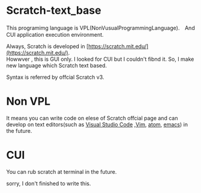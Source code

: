 # Scratch-text_base


This programimg language is VPL(NonVusualProgrammingLanguage).　And CUI application execution environment.  

Always, Scratch is developed in [https://scratch.mit.edu/](https://scratch.mit.edu/).  
Howwver , this is GUI only. I looked for CUI but I couldn't fibnd it.
So, I make new language which Scratch text based.  

Syntax is referred by offcial Scratch v3.

# Non VPL

It means you can write code on elese of Scratch offcial page and can develop on text editors(such as [Visual Studio Code](https://code.visualstudio.com/) ,[Vim](https://www.vim.org/), [atom](https://atom.io/), [emacs](https://www.gnu.org/software/emacs/)) in the future.

# CUI
 
You can rub scratch at terminal in the future. 

sorry, I don't finished to write this.
